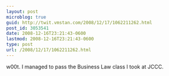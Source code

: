 ```yaml
---
layout: post
microblog: true
guid: http://twit.vmstan.com/2008/12/17/1062211262.html
post_id: 3053541
date: 2008-12-16T23:21:43-0600
lastmod: 2008-12-16T23:21:43-0600
type: post
url: /2008/12/17/1062211262.html
---
```

w00t. I managed to pass the Business Law class I took at JCCC.
